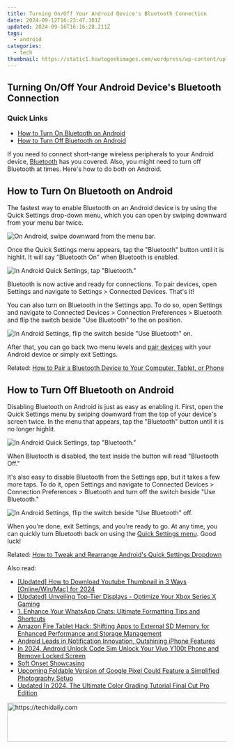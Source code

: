 ```yaml
---
title: Turning On/Off Your Android Device's Bluetooth Connection
date: 2024-09-12T16:23:47.301Z
updated: 2024-09-16T16:16:28.211Z
tags:
  - android
categories:
  - tech
thumbnail: https://static1.howtogeekimages.com/wordpress/wp-content/uploads/2022/05/bluetooth_hero_orange_1.jpg
---
```


## Turning On/Off Your Android Device's Bluetooth Connection

### Quick Links

* [How to Turn On Bluetooth on Android](https://instagram-video-files.techidaily.com/updated-2024-approved-stellar-storytelling-elevating-posts-with-3-insta-highlight-ways/)
* [How to Turn Off Bluetooth on Android](https://program-issues.techidaily.com/solved-enlisted-black-screen-issues/)

 If you need to connect short-range wireless peripherals to your Android device, [Bluetooth](https://article-posts.techidaily.com/2024-approved-insta-to-tik-integration-masterclass/) has you covered. Also, you might need to turn off Bluetooth at times. Here's how to do both on Android.

##  How to Turn On Bluetooth on Android

 The fastest way to enable Bluetooth on an Android device is by using the Quick Settings drop-down menu, which you can open by swiping downward from your menu bar twice.

![On Android, swipe downward from the menu bar.](https://static1.howtogeekimages.com/wordpress/wp-content/uploads/2022/05/android_quick_settings_swipe.jpg) 

 Once the Quick Settings menu appears, tap the "Bluetooth" button until it is highlit. It will say "Bluetooth On" when Bluetooth is enabled.

![In Android Quick Settings, tap "Bluetooth."](https://static1.howtogeekimages.com/wordpress/wp-content/uploads/2022/05/android_bluetooth_on.jpg) 

 Bluetooth is now active and ready for connections. To pair devices, open Settings and navigate to Settings > Connected Devices. That's it!

 You can also turn on Bluetooth in the Settings app. To do so, open Settings and navigate to Connected Devices > Connection Preferences > Bluetooth and flip the switch beside "Use Bluetooth" to the on position.

![In Android Settings, flip the switch beside "Use Bluetooth" on.](https://static1.howtogeekimages.com/wordpress/wp-content/uploads/2022/05/android_settings_enable_bluetooth.jpg) 

 After that, you can go back two menu levels and [pair devices](https://technical-tips.techidaily.com/from-ebooks-to-hardcovers-the-ultimate-tech-guide-featuring-top-laptops-and-smartphones/) with your Android device or simply exit Settings.

Related: [How to Pair a Bluetooth Device to Your Computer, Tablet, or Phone](https://technical-tips.techidaily.com/from-ebooks-to-hardcovers-the-ultimate-tech-guide-featuring-top-laptops-and-smartphones/) 

##  How to Turn Off Bluetooth on Android

 Disabling Bluetooth on Android is just as easy as enabling it. First, open the Quick Settings menu by swiping downward from the top of your device's screen twice. In the menu that appears, tap the "Bluetooth" button until it is no longer highlit.

![In Android Quick Settings, tap "Bluetooth."](https://static1.howtogeekimages.com/wordpress/wp-content/uploads/2022/05/android_bluetooth_off.jpg) 

 When Bluetooth is disabled, the text inside the button will read "Bluetooth Off."

 It's also easy to disable Bluetooth from the Settings app, but it takes a few more taps. To do it, open Settings and navigate to Connected Devices > Connection Preferences > Bluetooth and turn off the switch beside "Use Bluetooth."

![In Android Settings, flip the switch beside "Use Bluetooth" off.](https://static1.howtogeekimages.com/wordpress/wp-content/uploads/2022/05/android_settings_disable_bluetooth.jpg) 

 When you're done, exit Settings, and you're ready to go. At any time, you can quickly turn Bluetooth back on using the [Quick Settings menu](https://screen-video-capture.techidaily.com/new-exploring-free-screencast-software-options-on-mac-for-2024/). Good luck!

Related: [How to Tweak and Rearrange Android's Quick Settings Dropdown](https://screen-video-capture.techidaily.com/new-exploring-free-screencast-software-options-on-mac-for-2024/)

<ins class="adsbygoogle"
     style="display:block"
     data-ad-format="autorelaxed"
     data-ad-client="ca-pub-7571918770474297"
     data-ad-slot="1223367746"></ins>

<ins class="adsbygoogle"
     style="display:block"
     data-ad-client="ca-pub-7571918770474297"
     data-ad-slot="8358498916"
     data-ad-format="auto"
     data-full-width-responsive="true"></ins>

<span class="atpl-alsoreadstyle">Also read:</span>
<div><ul>
<li><a href="https://eaxpv-info.techidaily.com/updated-how-to-download-youtube-thumbnail-in-3-waysonlinewinmac-for-2024/"><u>[Updated] How to Download Youtube Thumbnail in 3 Ways [Online/Win/Mac] for 2024</u></a></li>
<li><a href="https://some-guidance.techidaily.com/updated-unveiling-top-tier-displays-optimize-your-xbox-series-x-gaming/"><u>[Updated] Unveiling Top-Tier Displays - Optimize Your Xbox Series X Gaming</u></a></li>
<li><a href="https://hardware-reviews.techidaily.com/1-enhance-your-whatsapp-chats-ultimate-formatting-tips-and-shortcuts/"><u>1. Enhance Your WhatsApp Chats: Ultimate Formatting Tips and Shortcuts</u></a></li>
<li><a href="https://hardware-reviews.techidaily.com/amazon-fire-tablet-hack-shifting-apps-to-external-sd-memory-for-enhanced-performance-and-storage-management/"><u>Amazon Fire Tablet Hack: Shifting Apps to External SD Memory for Enhanced Performance and Storage Management</u></a></li>
<li><a href="https://hardware-reviews.techidaily.com/android-leads-in-notification-innovation-outshining-iphone-features/"><u>Android Leads in Notification Innovation, Outshining iPhone Features</u></a></li>
<li><a href="https://sim-unlock.techidaily.com/in-2024-android-unlock-code-sim-unlock-your-vivo-y100t-phone-and-remove-locked-screen-by-drfone-android/"><u>In 2024, Android Unlock Code Sim Unlock Your Vivo Y100t Phone and Remove Locked Screen</u></a></li>
<li><a href="https://extra-information.techidaily.com/soft-onset-showcasing/"><u>Soft Onset Showcasing</u></a></li>
<li><a href="https://hardware-reviews.techidaily.com/upcoming-foldable-version-of-google-pixel-could-feature-a-simplified-photography-setup/"><u>Upcoming Foldable Version of Google Pixel Could Feature a Simplified Photography Setup</u></a></li>
<li><a href="https://ai-driven-video-production.techidaily.com/updated-in-2024-the-ultimate-color-grading-tutorial-final-cut-pro-edition/"><u>Updated In 2024, The Ultimate Color Grading Tutorial Final Cut Pro Edition</u></a></li>
</ul></div>

<!-- affiliate ads begin -->
<a href="https://ephamedtechinc.pxf.io/c/5597632/2139322/26400" target="_top" id="2139322">
  <img src="//a.impactradius-go.com/display-ad/26400-2139322" border="0" alt="https://techidaily.com" width="728" height="90"/>
</a>
<img height="0" width="0" src="https://ephamedtechinc.pxf.io/i/5597632/2139322/26400" style="position:absolute;visibility:hidden;" border="0" />
<!-- affiliate ads end -->

